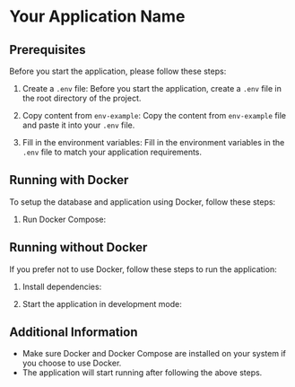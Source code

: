 # Your Application Name

## Prerequisites
Before you start the application, please follow these steps:

1. Create a `.env` file: 
   Before you start the application, create a `.env` file in the root directory of the project.
   
2. Copy content from `env-example`:
   Copy the content from `env-example` file and paste it into your `.env` file.

3. Fill in the environment variables:
   Fill in the environment variables in the `.env` file to match your application requirements.

## Running with Docker
To setup the database and application using Docker, follow these steps:

1. Run Docker Compose:


## Running without Docker
If you prefer not to use Docker, follow these steps to run the application:

1. Install dependencies:

2. Start the application in development mode:

## Additional Information
- Make sure Docker and Docker Compose are installed on your system if you choose to use Docker.
- The application will start running after following the above steps.


